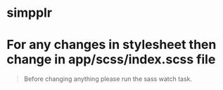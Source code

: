 # simpplr

# For any changes in stylesheet then change in app/scss/index.scss file
  > Before changing anything please run the sass watch task.

